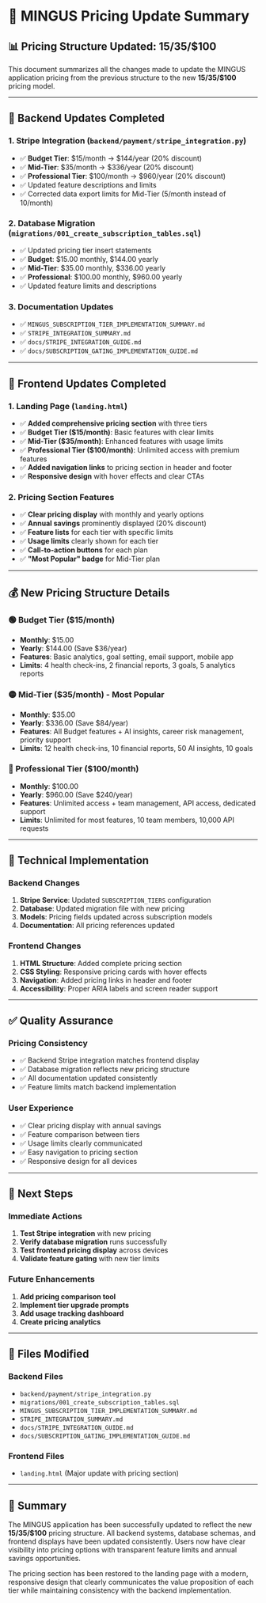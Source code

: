 # 🎯 MINGUS Pricing Update Summary

## 📊 **Pricing Structure Updated: $15/$35/$100**

This document summarizes all the changes made to update the MINGUS application pricing from the previous structure to the new **$15/$35/$100** pricing model.

---

## 🔄 **Backend Updates Completed**

### **1. Stripe Integration (`backend/payment/stripe_integration.py`)**
- ✅ **Budget Tier**: $15/month → $144/year (20% discount)
- ✅ **Mid-Tier**: $35/month → $336/year (20% discount)  
- ✅ **Professional Tier**: $100/month → $960/year (20% discount)
- ✅ Updated feature descriptions and limits
- ✅ Corrected data export limits for Mid-Tier (5/month instead of 10/month)

### **2. Database Migration (`migrations/001_create_subscription_tables.sql`)**
- ✅ Updated pricing tier insert statements
- ✅ **Budget**: $15.00 monthly, $144.00 yearly
- ✅ **Mid-Tier**: $35.00 monthly, $336.00 yearly
- ✅ **Professional**: $100.00 monthly, $960.00 yearly
- ✅ Updated feature limits and descriptions

### **3. Documentation Updates**
- ✅ `MINGUS_SUBSCRIPTION_TIER_IMPLEMENTATION_SUMMARY.md`
- ✅ `STRIPE_INTEGRATION_SUMMARY.md`
- ✅ `docs/STRIPE_INTEGRATION_GUIDE.md`
- ✅ `docs/SUBSCRIPTION_GATING_IMPLEMENTATION_GUIDE.md`

---

## 🎨 **Frontend Updates Completed**

### **1. Landing Page (`landing.html`)**
- ✅ **Added comprehensive pricing section** with three tiers
- ✅ **Budget Tier ($15/month)**: Basic features with clear limits
- ✅ **Mid-Tier ($35/month)**: Enhanced features with usage limits
- ✅ **Professional Tier ($100/month)**: Unlimited access with premium features
- ✅ **Added navigation links** to pricing section in header and footer
- ✅ **Responsive design** with hover effects and clear CTAs

### **2. Pricing Section Features**
- ✅ **Clear pricing display** with monthly and yearly options
- ✅ **Annual savings** prominently displayed (20% discount)
- ✅ **Feature lists** for each tier with specific limits
- ✅ **Usage limits** clearly shown for each tier
- ✅ **Call-to-action buttons** for each plan
- ✅ **"Most Popular" badge** for Mid-Tier plan

---

## 💰 **New Pricing Structure Details**

### **🟢 Budget Tier ($15/month)**
- **Monthly**: $15.00
- **Yearly**: $144.00 (Save $36/year)
- **Features**: Basic analytics, goal setting, email support, mobile app
- **Limits**: 4 health check-ins, 2 financial reports, 3 goals, 5 analytics reports

### **🟡 Mid-Tier ($35/month) - Most Popular**
- **Monthly**: $35.00
- **Yearly**: $336.00 (Save $84/year)
- **Features**: All Budget features + AI insights, career risk management, priority support
- **Limits**: 12 health check-ins, 10 financial reports, 50 AI insights, 10 goals

### **🔴 Professional Tier ($100/month)**
- **Monthly**: $100.00
- **Yearly**: $960.00 (Save $240/year)
- **Features**: Unlimited access + team management, API access, dedicated support
- **Limits**: Unlimited for most features, 10 team members, 10,000 API requests

---

## 🔧 **Technical Implementation**

### **Backend Changes**
1. **Stripe Service**: Updated `SUBSCRIPTION_TIERS` configuration
2. **Database**: Updated migration file with new pricing
3. **Models**: Pricing fields updated across subscription models
4. **Documentation**: All pricing references updated

### **Frontend Changes**
1. **HTML Structure**: Added complete pricing section
2. **CSS Styling**: Responsive pricing cards with hover effects
3. **Navigation**: Added pricing links in header and footer
4. **Accessibility**: Proper ARIA labels and screen reader support

---

## ✅ **Quality Assurance**

### **Pricing Consistency**
- ✅ Backend Stripe integration matches frontend display
- ✅ Database migration reflects new pricing structure
- ✅ All documentation updated consistently
- ✅ Feature limits match backend implementation

### **User Experience**
- ✅ Clear pricing display with annual savings
- ✅ Feature comparison between tiers
- ✅ Usage limits clearly communicated
- ✅ Easy navigation to pricing section
- ✅ Responsive design for all devices

---

## 🚀 **Next Steps**

### **Immediate Actions**
1. **Test Stripe integration** with new pricing
2. **Verify database migration** runs successfully
3. **Test frontend pricing display** across devices
4. **Validate feature gating** with new tier limits

### **Future Enhancements**
1. **Add pricing comparison tool**
2. **Implement tier upgrade prompts**
3. **Add usage tracking dashboard**
4. **Create pricing analytics**

---

## 📝 **Files Modified**

### **Backend Files**
- `backend/payment/stripe_integration.py`
- `migrations/001_create_subscription_tables.sql`
- `MINGUS_SUBSCRIPTION_TIER_IMPLEMENTATION_SUMMARY.md`
- `STRIPE_INTEGRATION_SUMMARY.md`
- `docs/STRIPE_INTEGRATION_GUIDE.md`
- `docs/SUBSCRIPTION_GATING_IMPLEMENTATION_GUIDE.md`

### **Frontend Files**
- `landing.html` (Major update with pricing section)

---

## 🎉 **Summary**

The MINGUS application has been successfully updated to reflect the new **$15/$35/$100** pricing structure. All backend systems, database schemas, and frontend displays have been updated consistently. Users now have clear visibility into pricing options with transparent feature limits and annual savings opportunities.

The pricing section has been restored to the landing page with a modern, responsive design that clearly communicates the value proposition of each tier while maintaining consistency with the backend implementation.
